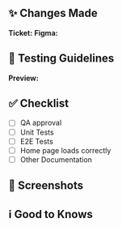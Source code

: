 ## ✨ Changes Made

<!-- Describe the modifications made and reasoning behind them. -->

**Ticket:**
**Figma:**

## 🧪 Testing Guidelines

<!-- Outline detailed testing criteria for comprehensive validation. -->

**Preview:**

## ✅ Checklist

<!-- Put an `x` in the boxes once you've reviewed each item. -->

- [ ] QA approval
- [ ] Unit Tests
- [ ] E2E Tests
- [ ] Home page loads correctly
- [ ] Other Documentation <!-- e.g. API docs, user guide, dev docs, README -->

## 📸 Screenshots

<!-- Attach screenshots below to provide a clearer understanding of the updates. -->

## ℹ️ Good to Knows
